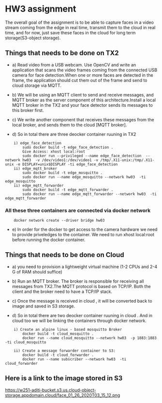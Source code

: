 # HW3 assignment


The overall goal of the assignment is to be able to capture faces in a video stream coming from the edge in real time, transmit them to the cloud in real time, and for now, just save these faces in the cloud for long term storage(S3-object storage).

## Things that needs to be done on TX2
- a) Read video from a USB webcam. Use OpenCV and write an application that scans the video frames coming from the connected USB camera for face detection.When one or more faces are detected in the frame, the application should cut them out of the frame and send to cloud storage via MQTT.

- b) We will be using an MQTT client to send and receive messages, and MQTT broker as the server component of this architecture.Install a local MQTT broker in the TX2 and your face detector sends its messages to this broker first.

- c) We write another component that receives these messages from the local broker, and sends them to the cloud [MQTT broker].	
- d) So in total there are three deocker container ruuning in TX2
```	
	i) edge_face_detection
		sudo docker build -t edge_face_detection .
		Give Access: xhost local:root
		sudo docker run --privileged --name edge_face_detection  --network hw03  -v /dev/video1:/dev/video1 -v /tmp/.X11-unix:/tmp/.X11-unix -e DISPLAY=unix$DISPLAY -ti edge_face_detection
	ii) edge_mqtt_broker
		sudo docker build -t edge_mosquitto .
		sudo docker run --name edge_mosquitto --network hw03  -ti edge_mosquitto
	ii) edge_mqtt_forwarder
		sudo docker build -t edge_mqtt_forwarder .	
		sudo docker run --name edge_mqtt_forwarder --network hw03  -ti edge_mqtt_forwarder
```	

### All these three containers are connected via docker network 	

```
	docker network create --driver bridge hw03
```

- e) In order for the docker to get access to the camera hardware we need to provide priveledges to the container. We need to run xhost local:root before running the docker container.

## Things that needs to be done on Cloud

- a) you need to provision a lightweight virtual machine (1-2 CPUs and 2-4 G of RAM should suffice) 

- b) Run an MQTT broker. The broker is responsible for receiving all messages from TX2.The MQTT protocol is based on TCP/IP. Both the client and the broker need to have a TCP/IP stack.

- c) Once the message is received in cloud , it will be converted back to image and saved in S3 storage.

- d) So in total there are two deocker container ruuning in cloud . And in cloud too we will be linking the containers through docker network.

```
	i) Create an alpine linux - based mosquitto Broker
		docker build -t cloud_mosquitto .
		docker run --name cloud_mosquitto --network hw03  -p 1883:1883 -ti cloud_mosquitto

	ii) Create a message forwarder container to S3:
		docker build -t cloud_forwarder .
		docker run --name subscriber --network hw03  -ti cloud_forwarder 
```
## Here is a link to the image stored in S3
https://w251-aditi-bucket.s3.us.cloud-object-storage.appdomain.cloud/face_01_26_2020T03_15_12.png
